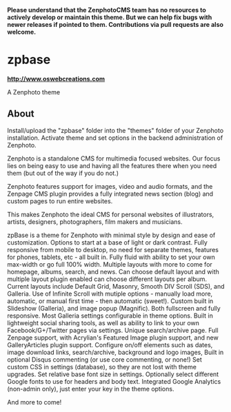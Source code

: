 **Please understand that the ZenphotoCMS team has no resources to actively develop or maintain this theme. But we can help fix bugs with newer releases if pointed to them. Contributions via pull requests are also welcome.**

zpbase
======

**http://www.oswebcreations.com**

A Zenphoto theme

About
--------------

Install/upload the "zpbase" folder into the "themes" folder of your Zenphoto installation. Activate theme and set options in the backend administration of Zenphoto.

Zenphoto is a standalone CMS for multimedia focused websites. Our focus lies on being easy to use and having all the features there when you need them (but out of the way if you do not.)

Zenphoto features support for images, video and audio formats, and the Zenpage CMS plugin provides a fully integrated news section (blog) and custom pages to run entire websites.

This makes Zenphoto the ideal CMS for personal websites of illustrators, artists, designers, photographers, film makers and musicians.

zpBase is a theme for Zenphoto with minimal style by design and ease of customization. Options to start at a base of light or dark contrast. Fully responsive from mobile to desktop, no need for separate themes, features for phones, tablets, etc - all built in. Fully fluid with ability to set your own max-width or go full 100% width. Multiple layouts with more to come for homepage, albums, search, and news.  Can choose default layout and with multiple layout plugin enabled can choose different layouts per album. Current layouts include Default Grid, Masonry, Smooth DIV Scroll (SDS), and Galleria. Use of Infinite Scroll with mutiple options - manually load more, automatic, or manual first time - then automatic (sweet!). Custom built in Slideshow (Galleria), and image popup (Magnific).  Both fullscreen and fully responsive. Most Galleria settings configurable in theme options. Built in lightweight social sharing tools, as well as ability to link to your own Facebook/G+/Twitter pages via settings. Unique search/archive page. Full Zenpage support, with Acrylian's Featured Image plugin support, and new GalleryArticles plugin support. Configure on/off elements such as dates, image download links, search/archive, background and logo images, Built in optional Disqus commenting (or use core commenting, or none!) Set custom CSS in settings (database), so they are not lost with theme upgrades. Set relative base font size in settings. Optionally select different Google fonts to use for headers and body text. Integrated Google Analytics (non-admin only), just enter your key in the theme options.

And more to come!
